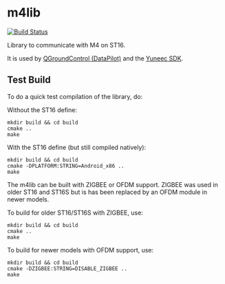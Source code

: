 # m4lib

[![Build Status](https://travis-ci.com/YUNEEC/m4lib.svg?token=5772mkLLvKwYKBhk4s9n&branch=master)](https://travis-ci.com/YUNEEC/m4lib)

Library to communicate with M4 on ST16.

It is used by [QGroundControl (DataPilot)](https://github.com/YUNEEC/qgroundcontrol) and the [Yuneec SDK](https://github.com/YUNEEC/Yuneec_SDK_Builder).

## Test Build

To do a quick test compilation of the library, do:

Without the ST16 define:
```
mkdir build && cd build
cmake ..
make
```

With the ST16 define (but still compiled natively):
```
mkdir build && cd build
cmake -DPLATFORM:STRING=Android_x86 ..
make
```

The m4lib can be built with ZIGBEE or OFDM support. ZIGBEE was used in older ST16 and ST16S but is has been replaced by an OFDM module in newer models.


To build for older ST16/ST16S with ZIGBEE, use:
```
mkdir build && cd build
cmake ..
make
```

To build for newer models with OFDM support, use:
```
mkdir build && cd build
cmake -DZIGBEE:STRING=DISABLE_ZIGBEE ..
make
```
